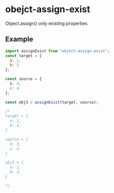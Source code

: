 # obejct-assign-exist

Object.assign() only existing properties

## Example

```javascript
import assignExist from "object-assign-exist";
const target = {
  a: 1,
  b: 2
};

const source = {
  b: 3,
  c: 4
};

const obj3 = assignExist(target, source);

/*
target = {
  a: 1,
  b: 3,
}

source = {
  b: 3,
  c: 4
}

obj3 = {
  a: 1,
  b: 3,
}

*/
```